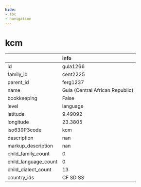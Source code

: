 ```yaml
---
hide:
- toc
- navigation
---
```

# kcm
|                      | info                            |
|:---------------------|:--------------------------------|
| id                   | gula1266                        |
| family_id            | cent2225                        |
| parent_id            | ferg1237                        |
| name                 | Gula (Central African Republic) |
| bookkeeping          | False                           |
| level                | language                        |
| latitude             | 9.49092                         |
| longitude            | 23.3805                         |
| iso639P3code         | kcm                             |
| description          | nan                             |
| markup_description   | nan                             |
| child_family_count   | 0                               |
| child_language_count | 0                               |
| child_dialect_count  | 13                              |
| country_ids          | CF SD SS                        |
